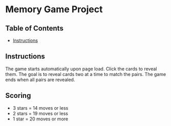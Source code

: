 # Memory Game Project

## Table of Contents

* [Instructions](#Instructions)

## Instructions

The game starts automatically upon page load. Click the cards to reveal them. The goal is to reveal cards two at a time to match the pairs. The game ends when all pairs are revealed.

## Scoring
- 3 stars = 14 moves or less
- 2 stars = 19 moves or less
- 1 star = 20 moves or more

